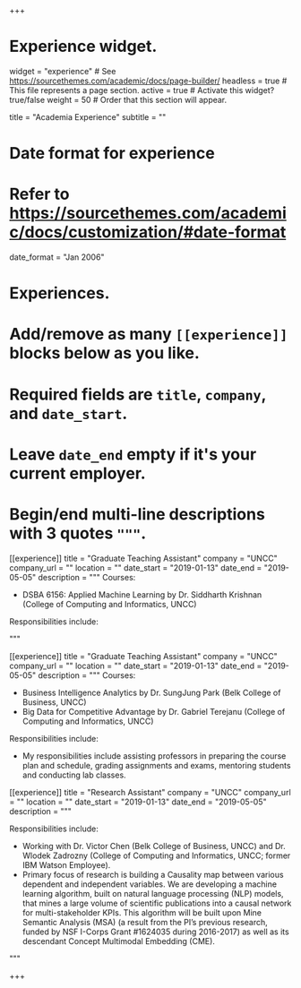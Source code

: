 +++
# Experience widget.
widget = "experience"  # See https://sourcethemes.com/academic/docs/page-builder/
headless = true  # This file represents a page section.
active = true  # Activate this widget? true/false
weight = 50  # Order that this section will appear.

title = "Academia Experience"
subtitle = ""

# Date format for experience
#   Refer to https://sourcethemes.com/academic/docs/customization/#date-format
date_format = "Jan 2006"

# Experiences.
#   Add/remove as many `[[experience]]` blocks below as you like.
#   Required fields are `title`, `company`, and `date_start`.
#   Leave `date_end` empty if it's your current employer.
#   Begin/end multi-line descriptions with 3 quotes `"""`.

[[experience]]
  title = "Graduate Teaching Assistant"
  company = "UNCC"
  company_url = ""
  location = ""
  date_start = "2019-01-13"
  date_end = "2019-05-05"
  description = """
  Courses:
  * DSBA 6156: Applied Machine Learning by Dr. Siddharth Krishnan (College of Computing and Informatics, UNCC)
  
  Responsibilities include:
  

  """


[[experience]]
  title = "Graduate Teaching Assistant"
  company = "UNCC"
  company_url = ""
  location = ""
  date_start = "2019-01-13"
  date_end = "2019-05-05"
  description = """
  Courses:
  * Business Intelligence Analytics by Dr. SungJung Park (Belk College of Business, UNCC)  
  * Big Data for Competitive Advantage by Dr. Gabriel Terejanu (College of Computing and Informatics, UNCC)
  
  Responsibilities include:
  * My responsibilities include assisting professors in preparing the course plan and schedule, grading assignments and exams, mentoring students and conducting lab classes.

[[experience]]
  title = "Research Assistant"
  company = "UNCC"
  company_url = ""
  location = ""
  date_start = "2019-01-13"
  date_end = "2019-05-05"
  description = """
  
  Responsibilities include:
  * Working with Dr. Victor Chen (Belk College of Business, UNCC) and Dr. Wlodek Zadrozny (College of Computing and Informatics, UNCC; former IBM Watson Employee).
  * Primary focus of research is building a Causality map between various dependent and independent variables. We are developing a machine learning algorithm, built on natural language processing (NLP) models, that mines a large volume of scientific publications into a causal network for multi-stakeholder KPIs. This algorithm will be built upon Mine Semantic Analysis (MSA) (a result from the PI’s previous research, funded by NSF I-Corps Grant #1624035 during 2016-2017) as well as its descendant Concept Multimodal Embedding (CME).
  
  """


+++
